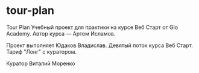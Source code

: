 # tour-plan

Tour Plan
Учебный проект для практики на курсе Веб Старт от Glo Academy. Автор курса — Артем Исламов.

Проект выполняет
Юдаков Владислав. Девятый поток курса Веб Старт. Тариф "Лонг" с куратором.

Куратор
Виталий Моренко
